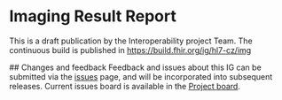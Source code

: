 # Imaging Result Report

This is a draft publication by the Interoperability project Team. The continuous build is published in https://build.fhir.org/ig/hl7-cz/img

## Changes and feedback
Feedback and issues about this IG can be submitted via the [issues](https://github.com/HL7-cz/img/issues) page, and will be incorporated into subsequent releases. Current issues board is available in the [Project board](https://github.com/orgs/HL7-cz/projects/6).
